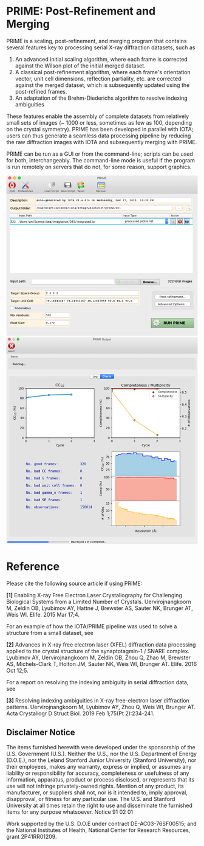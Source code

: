 # PRIME: Post-Refinement and Merging

PRIME is a scaling, post-refinement, and merging program that contains several features key to processing serial X-ray diffraction datasets, such as

  1. An advanced initial scaling algorithm, where each frame is corrected against the Wilson plot of the initial merged dataset.
  2. A classical post-refinement algorithm, where each frame's orientation vector, unit cell dimensions, reflection partiality, etc. are corrected against the merged dataset, which is subsequently updated using the post-refined frames.
  3. An adaptation of the Brehm-Diederichs algorithm to resolve indexing ambiguities
  
These features enable the assembly of complete datasets from relatively small sets of images (~ 1000 or less, sometimes as few as 100, depending on the crystal symmetry). PRIME has been developed in parallel with IOTA; users can thus generate a seamless data processing pipeline by reducing the raw diffraction images with IOTA and subsequently merging with PRIME.

PRIME can be run as a GUI or from the command-line; scripts can be used for both, interchangeably. The command-line mode is useful if the program is run remotely on servers that do not, for some reason, support graphics.

![PRIME main screen](doc/prime_main_screen_12022019.png)![PRIME run screen](doc/prime_run_screen_12022019.png)

# Reference

Please cite the following source article if using PRIME:

**[1]** Enabling X-ray Free Electron Laser Crystallography for Challenging Biological Systems from a Limited Number of Crystals. Uervirojnangkoorn M, Zeldin OB, Lyubimov AY, Hattne J, Brewster AS, Sauter NK, Brunger AT, Weis WI. Elife. 2015 Mar 17;4.

For an example of how the IOTA/PRIME pipeline was used to solve a structure from a small dataset, see

**[2]** Advances in X-ray free electron laser (XFEL) diffraction data processing applied to the crystal structure of the synaptotagmin-1 / SNARE complex. Lyubimov AY, Uervirojnangkoorn M, Zeldin OB, Zhou Q, Zhao M, Brewster AS, Michels-Clark T, Holton JM, Sauter NK, Weis WI, Brunger AT. Elife. 2016 Oct 12;5.

For a report on resolving the indexing ambiguity in serial diffraction data, see

**[3]** Resolving indexing ambiguities in X-ray free-electron laser diffraction patterns. Uervirojnangkoorn M, Lyubimov AY, Zhou Q, Weis WI, Brunger AT. Acta Crystallogr D Struct Biol. 2019 Feb 1;75(Pt 2):234-241.

## Disclaimer Notice

The items furnished herewith were developed under the sponsorship 
of the U.S. Government (U.S.).  Neither the U.S., nor the U.S. 
Department of Energy (D.O.E.), nor the Leland Stanford Junior 
University (Stanford University), nor their employees, makes any
warranty, express or implied, or assumes any liability or 
responsibility for accuracy, completeness or usefulness of any 
information, apparatus, product or process disclosed, or represents
that its use will not infringe privately-owned rights.  Mention of
any product, its manufacturer, or suppliers shall not, nor is it 
intended to, imply approval, disapproval, or fitness for any 
particular use.  The U.S. and Stanford University at all times 
retain the right to use and disseminate the furnished items for any
purpose whatsoever.                                 Notice 91 02 01

Work supported by the U.S. D.O.E under contract DE-AC03-76SF00515; 
and the National Institutes of Health, National Center for Research 
Resources, grant 2P41RR01209. 

